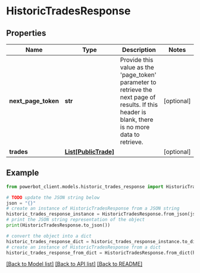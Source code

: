 # HistoricTradesResponse


## Properties

Name | Type | Description | Notes
------------ | ------------- | ------------- | -------------
**next_page_token** | **str** | Provide this value as the &#39;page_token&#39; parameter to retrieve the next page of results.  If this header is blank, there is no more data to retrieve. | [optional] 
**trades** | [**List[PublicTrade]**](PublicTrade.md) |  | [optional] 

## Example

```python
from powerbot_client.models.historic_trades_response import HistoricTradesResponse

# TODO update the JSON string below
json = "{}"
# create an instance of HistoricTradesResponse from a JSON string
historic_trades_response_instance = HistoricTradesResponse.from_json(json)
# print the JSON string representation of the object
print(HistoricTradesResponse.to_json())

# convert the object into a dict
historic_trades_response_dict = historic_trades_response_instance.to_dict()
# create an instance of HistoricTradesResponse from a dict
historic_trades_response_from_dict = HistoricTradesResponse.from_dict(historic_trades_response_dict)
```
[[Back to Model list]](../README.md#documentation-for-models) [[Back to API list]](../README.md#documentation-for-api-endpoints) [[Back to README]](../README.md)


